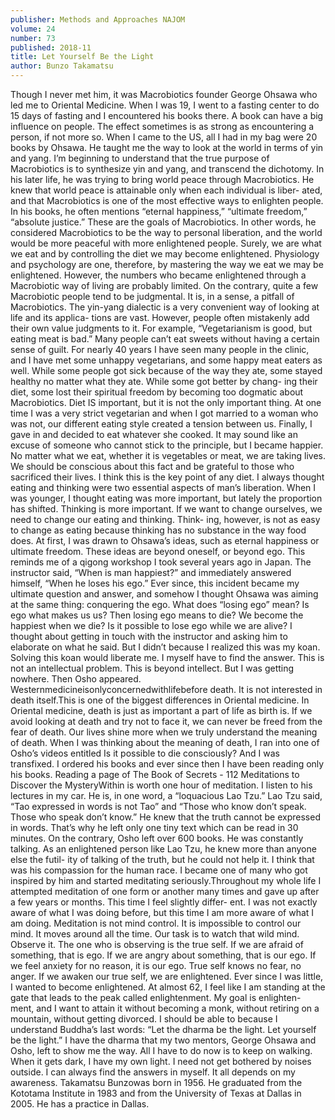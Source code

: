 ```yaml
---
publisher: Methods and Approaches NAJOM
volume: 24
number: 73
published: 2018-11
title: Let Yourself Be the Light
author: Bunzo Takamatsu
---
```


Though I never met him, it was Macrobiotics founder George Ohsawa who led me to Oriental Medicine. When I was 19, I went to a fasting center to do 15 days of fasting and I encountered his books there. A book can have a big influence on people. The effect sometimes is as strong as encountering a person, if not more so. When I came to the US, all I had in my bag were 20 books by Ohsawa. He taught me the way to look at the world in terms of yin and yang. I’m beginning to understand that the true purpose of Macrobiotics is to synthesize yin and yang, and transcend the dichotomy. In his later life, he was trying to bring world peace through Macrobiotics. He knew that world peace is attainable only when each individual is liber- ated, and that Macrobiotics is one of the most effective ways to enlighten people. In his books, he often mentions “eternal happiness,” “ultimate freedom,” “absolute justice.” These are the goals of Macrobiotics. In other words, he considered Macrobiotics to be the way to personal liberation, and the world would be more peaceful with more enlightened people. Surely, we are what we eat and by controlling the diet we may become enlightened. Physiology and psychology are one, therefore, by mastering the way we eat we may be enlightened. However, the numbers who became enlightened through a Macrobiotic way of living are probably limited. On the contrary, quite a few Macrobiotic people tend to be judgmental. It is, in a sense, a pitfall of Macrobiotics. The yin-yang dialectic is a very convenient way of looking at life and its applica- tions are vast. However, people often mistakenly add their own value judgments to it. For example, “Vegetarianism is good, but eating meat is bad.” Many people can’t eat sweets without having a certain sense of guilt. For nearly 40 years I have seen many people in the clinic, and I have met some unhappy vegetarians, and some happy meat eaters as well. While some people got sick because of the way they ate, some stayed healthy no matter what they ate. While some got better by chang- ing their diet, some lost their spiritual freedom by becoming too dogmatic about Macrobiotics. Diet IS important, but it is not the only important thing. At one time I was a very strict vegetarian and when I got married to a woman who was not, our different eating style created a tension between us. Finally, I gave in and decided to eat whatever she cooked. It may sound like an excuse of someone who cannot stick to the principle, but I became happier. No matter what we eat, whether it is vegetables or meat, we are taking lives. We should be conscious about this fact and be grateful to those who sacrificed their lives. I think this is the key point of any diet. I always thought eating and thinking were two essential aspects of man’s liberation. When I was younger, I thought eating was more important, but lately the proportion has shifted. Thinking is more important. If we want to change ourselves, we need to change our eating and thinking. Think- ing, however, is not as easy to change as eating because thinking has no substance in the way food does. At first, I was drawn to Ohsawa’s ideas, such as eternal happiness or ultimate freedom. These ideas are beyond oneself, or beyond ego. This reminds me of a qigong workshop I took several years ago in Japan. The instructor said, “When is man happiest?” and immediately answered himself, “When he loses his ego.” Ever since, this incident became my ultimate question and answer, and somehow I thought Ohsawa was aiming at the same thing: conquering the ego. What does “losing ego” mean? Is ego what makes us us? Then losing ego means to die? We become the happiest when we die? Is it possible to lose ego while we are alive? I thought about getting in touch with the instructor and asking him to elaborate on what he said. But I didn’t because I realized this was my koan. Solving this koan would liberate me. I myself have to find the answer. This is not an intellectual problem. This is beyond intellect. But I was getting nowhere. Then Osho appeared. Westernmedicineisonlyconcernedwithlifebefore death. It is not interested in death itself.This is one of the biggest differences in Oriental medicine. In Oriental medicine, death is just as important a part of life as birth is. If we avoid looking at death and try not to face it, we can never be freed from the fear of death. Our lives shine more when we truly understand the meaning of death. When I was thinking about the meaning of death, I ran into one of Osho’s videos entitled Is it possible to die consciously? And I was transfixed. I ordered his books and ever since then I have been reading only his books. Reading a page of The Book of Secrets - 112 Meditations to Discover the MysteryWithin is worth one hour of meditation. I listen to his lectures in my car. He is, in one word, a “loquacious Lao Tzu.” Lao Tzu said, “Tao expressed in words is not Tao” and “Those who know don’t speak. Those who speak don’t know.” He knew that the truth cannot be expressed in words. That’s why he left only one tiny text which can be read in 30 minutes. On the contrary, Osho left over 600 books. He was constantly talking. As an enlightened person like Lao Tzu, he knew more than anyone else the futil- ity of talking of the truth, but he could not help it. I think that was his compassion for the human race. I became one of many who got inspired by him and started meditating seriously.Throughout my whole life I attempted meditation of one form or another many times and gave up after a few years or months. This time I feel slightly differ- ent. I was not exactly aware of what I was doing before, but this time I am more aware of what I am doing. Meditation is not mind control. It is impossible to control our mind. It moves around all the time. Our task is to watch that wild mind. Observe it. The one who is observing is the true self. If we are afraid of something, that is ego. If we are angry about something, that is our ego. If we feel anxiety for no reason, it is our ego. True self knows no fear, no anger. If we awaken our true self, we are enlightened. Ever since I was little, I wanted to become enlightened. At almost 62, I feel like I am standing at the gate that leads to the peak called enlightenment. My goal is enlighten- ment, and I want to attain it without becoming a monk, without retiring on a mountain, without getting divorced. I should be able to because I understand Buddha’s last words: “Let the dharma be the light. Let yourself be the light.” I have the dharma that my two mentors, George Ohsawa and Osho, left to show me the way. All I have to do now is to keep on walking. When it gets dark, I have my own light. I need not get bothered by noises outside. I can always find the answers in myself. It all depends on my awareness. Takamatsu Bunzowas born in 1956. He graduated from the Kototama Institute in 1983 and from the University of Texas at Dallas in 2005. He has a practice in Dallas.
